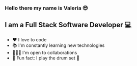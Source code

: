 ### Hello there my name is Valeria 😎

## I am a Full Stack Software Developer 💻

- ♥️ I love to code
- 📚 I'm constantly learning new technologies
- 👩🏻‍💻 I'm open to collaborations
- 🤪 Fun fact: I play the drum set 🥁


